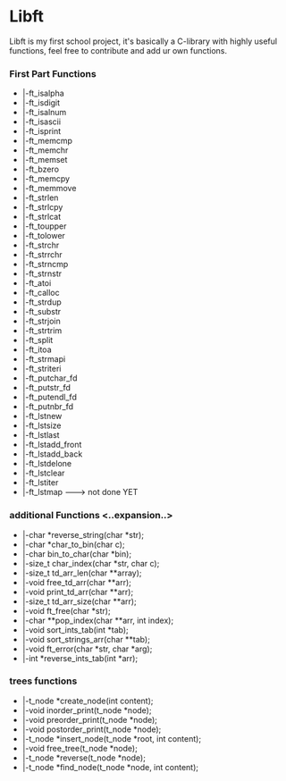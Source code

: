 # Libft
Libft is my first school project, it's basically a C-library with highly useful functions, feel free to contribute and add ur own functions.
### First Part Functions
- |-ft_isalpha
- |-ft_isdigit
- |-ft_isalnum
- |-ft_isascii
- |-ft_isprint
- |-ft_memcmp
- |-ft_memchr
- |-ft_memset
- |-ft_bzero
- |-ft_memcpy
- |-ft_memmove
- |-ft_strlen
- |-ft_strlcpy
- |-ft_strlcat
- |-ft_toupper
- |-ft_tolower
- |-ft_strchr
- |-ft_strrchr
- |-ft_strncmp
- |-ft_strnstr
- |-ft_atoi
- |-ft_calloc
- |-ft_strdup
- |-ft_substr
- |-ft_strjoin
- |-ft_strtrim
- |-ft_split
- |-ft_itoa
- |-ft_strmapi
- |-ft_striteri
- |-ft_putchar_fd
- |-ft_putstr_fd
- |-ft_putendl_fd
- |-ft_putnbr_fd
- |-ft_lstnew
- |-ft_lstsize
- |-ft_lstlast
- |-ft_lstadd_front
- |-ft_lstadd_back
- |-ft_lstdelone
- |-ft_lstclear
- |-ft_lstiter
- |-ft_lstmap ---> not done YET
### additional Functions <..expansion..>
- |-char        *reverse_string(char *str);
- |-char        *char_to_bin(char c);
- |-char        bin_to_char(char *bin);
- |-size_t      char_index(char *str, char c);
- |-size_t      td_arr_len(char **array);
- |-void    	free_td_arr(char **arr);
- |-void    	print_td_arr(char **arr);
- |-size_t  	td_arr_size(char **arr);
- |-void   		ft_free(char *str);
- |-char        **pop_index(char **arr, int index);
- |-void		sort_ints_tab(int *tab);
- |-void		sort_strings_arr(char **tab);
- |-void        ft_error(char *str, char *arg);
- |-int		    *reverse_ints_tab(int *arr);
### trees functions
- |-t_node	    *create_node(int content);
- |-void        inorder_print(t_node *node);
- |-void        preorder_print(t_node *node);
- |-void        postorder_print(t_node *node);
- |-t_node      *insert_node(t_node *root, int content);
- |-void	free_tree(t_node *node);
- |-t_node      *reverse(t_node *node);
- |-t_node      *find_node(t_node *node, int content);
